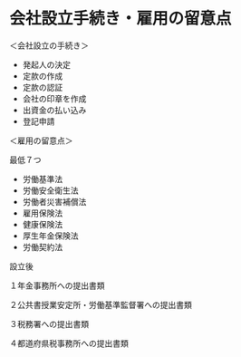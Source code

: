 # 会社設立手続き・雇用の留意点

＜会社設立の手続き＞

- 発起人の決定
- 定款の作成
- 定款の認証
- 会社の印章を作成
- 出資金の払い込み
- 登記申請

＜雇用の留意点＞

最低７つ

- 労働基準法
- 労働安全衛生法
- 労働者災害補償法
- 雇用保険法
- 健康保険法
- 厚生年金保険法
- 労働契約法

設立後

１年金事務所への提出書類

２公共書授業安定所・労働基準監督署への提出書類

３税務署への提出書類

４都道府県税事務所への提出書類